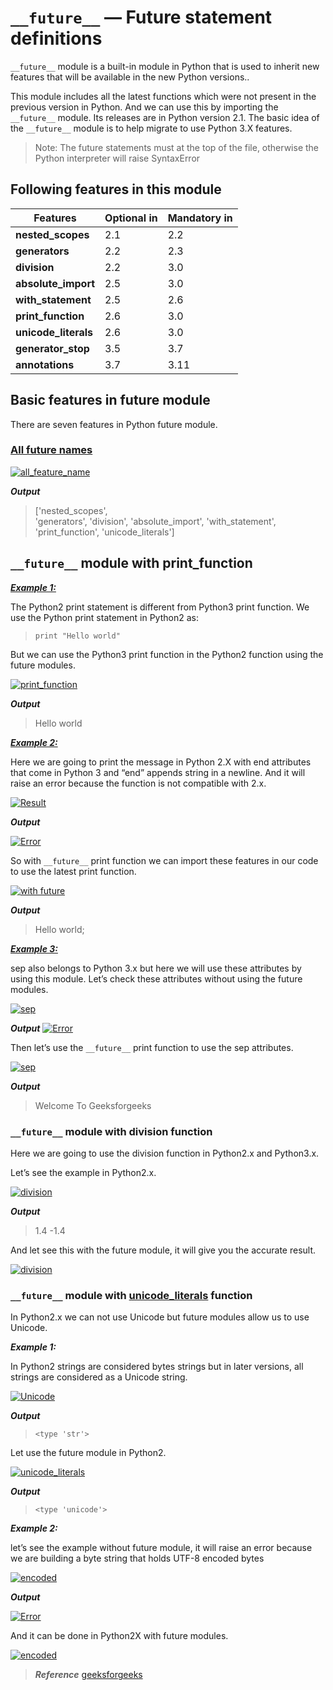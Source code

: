 # `__future__` — Future statement definitions

`__future__` module is a built-in module in Python that is used to inherit new features that will be available in the new Python versions..

This module includes all the latest functions which were not present in the previous version in Python. And we can use this by importing the `__future__` module. Its releases are in Python version 2.1. The basic idea of the `__future__` module is to help migrate to use Python 3.X features.

> Note: The future statements must at the top of the file, otherwise the Python interpreter will raise SyntaxError

## Following features in this module

Features                 | Optional in | Mandatory in
-------------------------|-------------|-------------
**nested_scopes**        | 2.1         | 2.2
**generators**           | 2.2         | 2.3
**division**             | 2.2         | 3.0
**absolute_import**      | 2.5         | 3.0
**with_statement**       | 2.5         | 2.6
**print_function**       | 2.6         | 3.0
**unicode_literals**     | 2.6         | 3.0
**generator_stop**       | 3.5         | 3.7
**annotations**          | 3.7         | 3.11

## Basic features in future module

There are seven features in Python future module.

### [All future names](./Examples/1_example.py)

[![all_feature_name](../asset/1.png)](./Examples/1_example.py)

***Output***

>['nested_scopes',  
>'generators',
>'division',
>'absolute_import',
>'with_statement',
>'print_function',
>'unicode_literals']

## `__future__` module with print_function

***[Example 1:](./Examples/2_example.py)***

The Python2 print statement is different from Python3 print function. We use the Python print statement in Python2 as:

> `print "Hello world"`

But we can use the Python3 print function in the Python2 function using the future modules.

[![print_function](../asset/2.png)](./Examples/2_example.py)

***Output***

> Hello world

***[Example 2:](./Examples/3_example.py)***

Here we are going to print the message in Python 2.X with end attributes that come in Python 3 and “end” appends string in a newline. And it will raise an error because the function is not compatible with 2.x.

[![Result](../asset/3.png)](./Examples/3_example.py)

***Output***

[![Error](../asset/1-error.png)](./Examples/3_example.py)

So with `__future__` print function we can import these features in our code to use the latest print function.

[![with future](../asset/4.png)](./Examples/4_example.py)

***Output***
> Hello world;

***[Example 3:](./Examples/5_example.py)***

sep also belongs to Python 3.x but here we will use these attributes by using this module. Let’s check these attributes without using the future modules.

[![sep](../asset/5.png)](./Examples/5_example.py)

***Output***
[![Error](../asset/2-error.png)](./Examples/5_example.py)

Then let’s use the `__future__` print function to use the sep attributes.

[![sep](../asset/6.png)](./Examples/6_example.py)

***Output***
> Welcome To Geeksforgeeks

### `__future__`  module with division function

Here we are going to use the division function in Python2.x and Python3.x.

Let’s see the example in Python2.x.

[![division](./../asset/7.png)](./Examples/7_example.py)

***Output***
> 1.4
>-1.4

And let see this with the future module, it will give you the accurate result.

[![division](./../asset/8.png)](./Examples/9_example.py)

### `__future__`  module with [unicode_literals](https://www.geeksforgeeks.org/unicode_literals-in-python/) function

In Python2.x we can not use Unicode but future modules allow us to use Unicode.

***Example 1:***

In Python2 strings are considered bytes strings but in later versions, all strings are considered as a Unicode string.

[![Unicode](./../asset/10.png)](./Examples/10_example.py)

***Output***

> `<type 'str'>`

Let use the future module in Python2.

[![unicode_literals](../asset/11.png)](./Examples/11_example.py)

***Output***

> `<type 'unicode'>`

***Example 2:***

let’s see the example without future module, it will raise an error because we are building a byte string that holds UTF-8 encoded bytes

[![encoded](../asset/12.png)](./Examples/12_example.py)

***Output***

[![Error](../asset/13.png)](./Examples/12_example.py)

And it can be done in Python2X with future modules.

[![encoded](../asset/14.png)](./Examples/13_example.py)

>***Reference***
>[geeksforgeeks](https://www.geeksforgeeks.org/__future__-module-in-python/)
